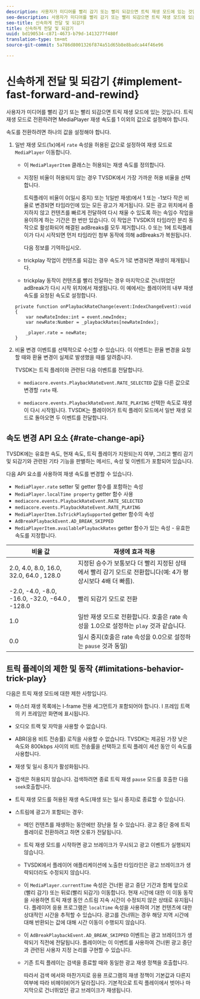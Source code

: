 ```yaml
---
description: 사용자가 미디어를 빨리 감기 또는 빨리 되감으면 트릭 재생 모드에 있는 것입니다. 트릭 재생 모드로 전환하려면 MediaPlayer 재생 속도를 1 이외의 값으로 설정해야 합니다.
seo-description: 사용자가 미디어를 빨리 감기 또는 빨리 되감으면 트릭 재생 모드에 있는 것입니다. 트릭 재생 모드로 전환하려면 MediaPlayer 재생 속도를 1 이외의 값으로 설정해야 합니다.
seo-title: 신속하게 전달 및 되감기
title: 신속하게 전달 및 되감기
uuid: bd190534-c871-4673-b79d-1413277f480f
translation-type: tm+mt
source-git-commit: 5a786d8001326f874a51d65b8e8badca44f46e96

---
```



# 신속하게 전달 및 되감기 {#implement-fast-forward-and-rewind}

사용자가 미디어를 빨리 감기 또는 빨리 되감으면 트릭 재생 모드에 있는 것입니다. 트릭 재생 모드로 전환하려면 MediaPlayer 재생 속도를 1 이외의 값으로 설정해야 합니다.

속도를 전환하려면 하나의 값을 설정해야 합니다.

1. 일반 재생 모드(1x)에서 `rate` 속성을 허용된 값으로 설정하여 재생 모드로 `MediaPlayer` 이동합니다.

   * 이 `MediaPlayerItem` 클래스는 허용되는 재생 속도를 정의합니다.
   * 지정된 비율이 허용되지 않는 경우 TVSDK에서 가장 가까운 허용 비율을 선택합니다.

      트릭플레이 비율이 0(일시 중지) 또는 1(일반 재생)에서 1 또는 -1보다 작은 비율로 변경되면 타임라인에 있는 모든 광고가 제거됩니다. 모든 광고 위치에서 중지하지 않고 컨텐츠를 빠르게 전달하여 다시 채울 수 있도록 하는 속임수 작업을 용이하게 하는 기간은 한 번만 있습니다. 이 작업은 TVSDK의 타임라인 분리 동작으로 활성화되어 해결된 adBreaks를 모두 제거합니다. 0 또는 1에 트릭플레이가 다시 시작되면 먼저 타임라인 첨부 동작에 의해 adBreaks가 복원됩니다.

      다음 정보를 기억하십시오.

   * trickplay 작업이 컨텐츠를 되감는 경우 속도가 1로 변경되면 재생이 재개됩니다.
   * trickplay 동작이 컨텐츠를 빨리 전달하는 경우 마지막으로 건너뛰었던 adBreak가 다시 시작 위치에서 재생됩니다.
   이 예에서는 플레이어의 내부 재생 속도를 요청된 속도로 설정합니다.

   ```
   private function onPlaybackRateChange(event:IndexChangeEvent):void { 
       var newRateIndex:int = event.newIndex; 
       var newRate:Number = _playbackRates[newRateIndex]; 
   
       _player.rate = newRate; 
   } 
   ```

1. 비율 변경 이벤트를 선택적으로 수신할 수 있습니다. 이 이벤트는 환율 변경을 요청할 때와 환율 변경이 실제로 발생했을 때를 알려줍니다.

   TVSDK는 트릭 플레이와 관련된 다음 이벤트를 전달합니다.

   * `mediacore.events.PlaybackRateEvent.RATE_SELECTED` 값을 다른 값으로 변경할 `rate` 때.

   * `mediacore.events.PlaybackRateEvent.RATE_PLAYING` 선택한 속도로 재생이 다시 시작됩니다.
   TVSDK는 플레이어가 트릭 플레이 모드에서 일반 재생 모드로 돌아오면 두 이벤트를 전달합니다.

## 속도 변경 API 요소 {#rate-change-api}

TVSDK에는 유효한 속도, 현재 속도, 트릭 플레이가 지원되는지 여부, 그리고 빨리 감기 및 되감기와 관련된 기타 기능을 판별하는 메서드, 속성 및 이벤트가 포함되어 있습니다.

다음 API 요소를 사용하여 재생 속도를 변경할 수 있습니다.

* `MediaPlayer.rate` setter 및 getter 함수를 포함하는 속성
* `MediaPlayer.localTime property` getter 함수 사용
* `mediacore.events.PlaybackRateEvent.RATE_SELECTED`
* `mediacore.events.PlaybackRateEvent.RATE_PLAYING`
* `MediaPlayerItem.IsTrickPlaySupported` getter 함수의 속성
* `AdBreakPlaybackEvent.AD_BREAK_SKIPPED`
* `MediaPlayerItem.availablePlaybackRates` getter 함수가 있는 속성 - 유효한 속도를 지정합니다.

| 비율 값 | 재생에 효과 적용 |
|---|---|
| 2.0, 4.0, 8.0, 16.0, 32.0, 64.0  , 128.0 | 지정된 승수가 보통보다 더 빨리 지정된 상태에서 빨리 감기 모드로 전환합니다(예: 4가 평상시보다 4배 더 빠름). |
| -2.0, -4.0, -8.0, -16.0, -32.0, -64.0  , -128.0 | 빨리 되감기 모드로 전환 |
| 1.0 | 일반 재생 모드로 전환합니다. 호출은 rate 속성을 1.0으로 설정하는 `play` 것과 같습니다. |
| 0.0 | 일시 중지(호출은 rate 속성을 0.0으로 설정하는 `pause` 것과 동일) |

## 트릭 플레이의 제한 및 동작 {#limitations-behavior-trick-play}

다음은 트릭 재생 모드에 대한 제한 사항입니다.

* 마스터 재생 목록에는 I-frame 전용 세그먼트가 포함되어야 합니다. I 프레임 트랙의 키 프레임만 화면에 표시됩니다.
* 오디오 트랙 및 자막을 사용할 수 없습니다.
* ABR(응용 비트 전송률) 로직을 사용할 수 없습니다. TVSDK는 제공된 가장 낮은 속도와 800kbps 사이의 비트 전송률을 선택하고 트릭 플레이 세션 동안 이 속도를 사용합니다.
* 재생 및 일시 중지가 활성화됩니다.
* 검색은 허용되지 않습니다. 검색하려면 종료 트릭 재생 `pause` 모드를 호출한 다음 `seek`호출합니다.

* 트릭 재생 모드를 허용된 재생 속도(재생 또는 일시 중지)로 종료할 수 있습니다.
* 스트림에 광고가 포함되는 경우:

   * 메인 컨텐츠를 재생하는 동안에만 장난을 칠 수 있습니다. 광고 중단 중에 트릭 플레이로 전환하려고 하면 오류가 전달됩니다.
   * 트릭 재생 모드를 시작하면 광고 브레이크가 무시되고 광고 이벤트가 실행되지 않습니다.
   * TVSDK에서 플레이어 애플리케이션에 노출한 타임라인은 광고 브레이크가 생략되더라도 수정되지 않습니다.
   * 이 `MediaPlayer.currentTime` 속성은 건너뛴 광고 중단 기간과 함께 앞으로(빨리 감기) 또는 뒤로(빨리 되감기) 이동합니다. 현재 시간에 대한 이 이동 동작을 사용하면 트릭 재생 동안 스트림 지속 시간이 수정되지 않은 상태로 유지됩니다. 플레이어 응용 프로그램은 `localTime` 속성을 사용하여 기본 컨텐츠에 대한 상대적인 시간을 추적할 수 있습니다. 광고를 건너뛰는 경우 해당 지역 시간에 대해 반환되는 값에 대해 시간 이동이 수행되지 않습니다.

   * 이 `AdBreakPlaybackEvent.AD_BREAK_SKIPPED` 이벤트는 광고 브레이크가 생략되기 직전에 전달됩니다. 플레이어는 이 이벤트를 사용하여 건너뛴 광고 중단과 관련된 사용자 지정 논리를 구현할 수 있습니다.
   * 기존 트릭 플레이는 검색을 종료할 때와 동일한 광고 재생 정책을 호출합니다.

      따라서 검색 에서와 마찬가지로 응용 프로그램의 재생 정책이 기본값과 다른지 여부에 따라 비헤이비어가 달라집니다. 기본적으로 트릭 플레이에서 벗어나 마지막으로 건너뛰었던 광고 브레이크가 재생됩니다.